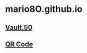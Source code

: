 # mario8O.github.io

## [Vault.50](https://mario8O.github.io/vault/)

## [QR Code](https://mario8O.github.io/qrcode/)
